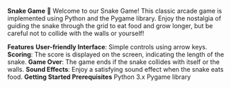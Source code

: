 **Snake Game** 🐍
Welcome to our Snake Game! This classic arcade game is implemented using Python and the Pygame library. Enjoy the nostalgia of guiding the snake through the grid to eat food and grow longer, but be careful not to collide with the walls or yourself!

**Features**
**User-friendly Interface**: Simple controls using arrow keys.
**Scoring**: The score is displayed on the screen, indicating the length of the snake.
**Game Over**: The game ends if the snake collides with itself or the walls.
**Sound Effects**: Enjoy a satisfying sound effect when the snake eats food.
**Getting Started
Prerequisites**
Python 3.x
Pygame library
